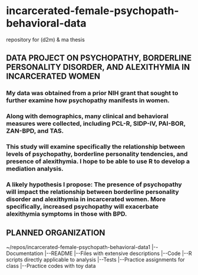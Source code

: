 # incarcerated-female-psychopath-behavioral-data
repository for (d2m) &amp; ma thesis

## DATA PROJECT ON PSYCHOPATHY, BORDERLINE PERSONALITY DISORDER, AND ALEXITHYMIA IN INCARCERATED WOMEN

### My data was obtained from a prior NIH grant that sought to further examine how psychopathy manifests in women.

### Along with demographics, many clinical and behavioral measures were collected, including PCL-R, SIDP-IV, PAI-BOR, ZAN-BPD, and TAS.

### This study will examine specifically the relationship between levels of psychopathy, borderline personality tendencies, and presence of alexithymia. I hope to be able to use R to develop a mediation analysis.

### A likely hypothesis I propose: The presence of psychopathy will impact the relationship between borderline personality disorder and alexithymia in incarcerated women. More specifically, increased psychopathy will exacerbate alexithymia symptoms in those with BPD.

## PLANNED ORGANIZATION
 ~/repos/incarcerated-female-psychopath-behavioral-data1
     |--Documentation
         |--README
         |--Files with extensive descriptions
     |--Code
         |--R scripts directly applicable to analysis
     |--Tests
         |--Practice assignments for class
         |--Practice codes with toy data
